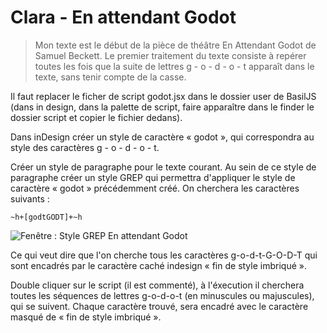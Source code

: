 # Clara - En attendant Godot #

> Mon texte est le début de la pièce de théâtre En Attendant Godot de Samuel Beckett. 
Le premier traitement du texte consiste à repérer toutes les fois que la suite de lettres g - o - d - o - t apparaît dans le texte, sans tenir compte de la casse.

Il faut replacer le ficher de script godot.jsx dans le dossier user de BasilJS (dans in design, dans la palette de script, faire apparaître dans le finder le dossier script et copier le fichier dedans).

Dans inDesign créer un style de caractère « godot », qui correspondra au style des caractères g - o - d - o - t.

Créer un style de paragraphe pour le texte courant. Au sein de ce style de paragraphe créer un style GREP qui permettra d'appliquer le style de caractère « godot » précédemment créé. On cherchera les caractères suivants : 

```~h+[godtGODT]+~h```

![Fenêtre : Style GREP En attendant Godot](style-GREP-godot.png)

Ce qui veut dire que l'on cherche tous les caractères g-o-d-t-G-O-D-T qui sont encadrés par le caractère caché indesign « fin de style imbriqué ».

Double cliquer sur le script (il est commenté), à l'éxecution il cherchera toutes les séquences de lettres g-o-d-o-t (en minuscules ou majuscules), qui se suivent. Chaque caractère trouvé, sera encadré avec le caractère masqué de « fin de style imbriqué ».
